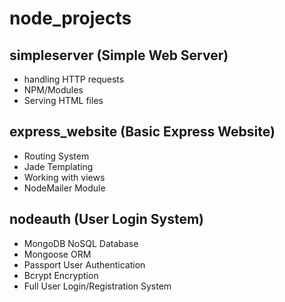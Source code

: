 # node_projects
## simpleserver (Simple Web Server)
* handling HTTP requests
* NPM/Modules
* Serving HTML files
## express_website (Basic Express Website)
* Routing System
* Jade Templating
* Working with views
* NodeMailer Module
## nodeauth (User Login System)
* MongoDB NoSQL Database
* Mongoose ORM
* Passport User Authentication
* Bcrypt Encryption
* Full User Login/Registration System
